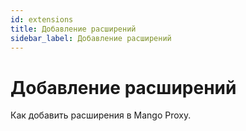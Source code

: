 ```yaml
---
id: extensions
title: Добавление расширений
sidebar_label: Добавление расширений
---
```

# Добавление расширений
Как добавить расширения в Mango Proxy.